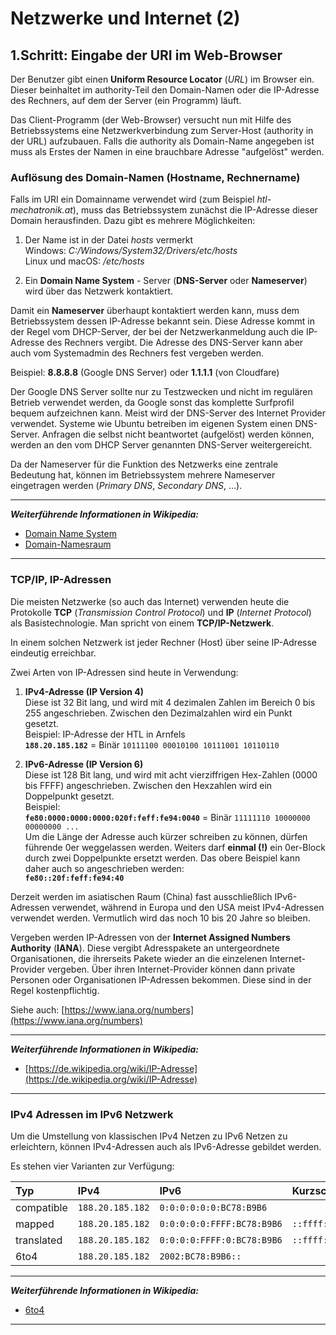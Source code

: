 # Netzwerke und Internet (2)

## 1.Schritt: Eingabe der URI im Web-Browser

Der Benutzer gibt einen **Uniform Resource Locator** (*URL*) im Browser ein. Dieser beinhaltet im authority-Teil den Domain-Namen oder die IP-Adresse des Rechners, auf dem der Server (ein Programm) läuft.

Das Client-Programm (der Web-Browser) versucht nun mit Hilfe des Betriebssystems eine Netzwerkverbindung zum Server-Host (authority in der URL) aufzubauen. Falls die authority als Domain-Name angegeben ist muss als Erstes der Namen in eine brauchbare Adresse "aufgelöst" werden.

### Auflösung des Domain-Namen (Hostname, Rechnername)

Falls im URI ein Domainname verwendet wird (zum Beispiel *htl-mechatronik.at*), muss das Betriebssystem zunächst die IP-Adresse dieser Domain herausfinden. Dazu gibt es mehrere Möglichkeiten:

1) Der Name ist in der Datei *hosts* vermerkt  
Windows: *C:/Windows/System32/Drivers/etc/hosts*  
Linux und macOS: */etc/hosts*  

2) Ein **Domain Name System** - Server (**DNS-Server** oder **Nameserver**) wird über das Netzwerk kontaktiert.

Damit ein **Nameserver** überhaupt kontaktiert werden kann, muss dem Betriebssystem dessen IP-Adresse bekannt sein. Diese Adresse kommt in der Regel vom DHCP-Server, der bei der Netzwerkanmeldung auch die IP-Adresse des Rechners vergibt. Die Adresse des DNS-Server kann aber auch vom Systemadmin des Rechners fest vergeben werden.

Beispiel: **8.8.8.8** (Google DNS Server) oder **1.1.1.1** (von Cloudfare)

Der Google DNS Server sollte nur zu Testzwecken und nicht im regulären Betrieb verwendet werden, da Google sonst das komplette Surfprofil bequem aufzeichnen kann. Meist wird der DNS-Server des Internet Provider verwendet. Systeme wie Ubuntu betreiben im eigenen System einen DNS-Server. Anfragen die selbst nicht beantwortet (aufgelöst) werden können, werden an den vom DHCP Server genannten DNS-Server weitergereicht.

Da der Nameserver für die Funktion des Netzwerks eine zentrale Bedeutung hat, können im Betriebssystem mehrere Nameserver eingetragen werden (*Primary DNS*, *Secondary DNS*, ...).

---------------------------
***Weiterführende Informationen in Wikipedia:***  
* [Domain Name System](https://de.wikipedia.org/wiki/Domain_Name_System)
* [Domain-Namesraum](https://de.wikipedia.org/wiki/Domain_Name_System#Domain-Namensraum)
---------------------------

### TCP/IP, IP-Adressen

Die meisten Netzwerke (so auch das Internet) verwenden heute die Protokolle **TCP** (*Transmission Control Protocol*) und **IP** (*Internet Protocol*) als Basistechnologie. Man spricht von einem **TCP/IP-Netzwerk**.

In einem solchen Netzwerk ist jeder Rechner (Host) über seine IP-Adresse eindeutig erreichbar.

Zwei Arten von IP-Adressen sind heute in Verwendung:

1) **IPv4-Adresse (IP Version 4)**  
Diese ist 32 Bit lang, und wird mit 4 dezimalen Zahlen im Bereich 0 bis 255 angeschrieben. Zwischen den Dezimalzahlen wird ein Punkt gesetzt.  
Beispiel: IP-Adresse der HTL in Arnfels  
**`188.20.185.182`** = Binär `10111100 00010100 10111001 10110110`

2) **IPv6-Adresse (IP Version 6)**  
Diese ist 128 Bit lang, und wird mit acht vierziffrigen Hex-Zahlen (0000 bis FFFF) angeschrieben. Zwischen den Hexzahlen wird ein Doppelpunkt gesetzt.  
Beispiel:  
**`fe80:0000:0000:0000:020f:feff:fe94:0040`** = Binär `11111110 10000000 00000000 ... `  
Um die Länge der Adresse auch kürzer schreiben zu können, dürfen führende 0er weggelassen werden. Weiters darf **einmal (!)** ein 0er-Block durch zwei Doppelpunkte ersetzt werden. Das obere Beispiel kann daher auch so angeschrieben werden:  
**`fe80::20f:feff:fe94:40`**

Derzeit werden im asiatischen Raum (China) fast ausschließlich IPv6-Adressen verwendet, während in Europa und den USA meist IPv4-Adressen verwendet werden. Vermutlich wird das noch 10 bis 20 Jahre so bleiben.

Vergeben werden IP-Adressen von der **Internet Assigned Numbers Authority** (**IANA**). Diese vergibt Adresspakete an untergeordnete Organisationen, die ihrerseits Pakete wieder an die einzelenen Internet-Provider vergeben. Über ihren Internet-Provider können dann private Personen oder Organisationen IP-Adressen bekommen. Diese sind in der Regel kostenpflichtig.

Siehe auch: [https://www.iana.org/numbers](https://www.iana.org/numbers)

---------------------------
***Weiterführende Informationen in Wikipedia:***  
* [https://de.wikipedia.org/wiki/IP-Adresse](https://de.wikipedia.org/wiki/IP-Adresse)
---------------------------

### IPv4 Adressen im IPv6 Netzwerk

Um die Umstellung von klassischen IPv4 Netzen zu IPv6 Netzen zu erleichtern, können IPv4-Adressen auch als IPv6-Adresse gebildet werden.

Es stehen vier Varianten zur Verfügung:

 Typ | IPv4 | IPv6 | Kurzschreibweise
  :-- | :-- | :-- | :--
 compatible  | `188.20.185.182` | `0:0:0:0:0:0:BC78:B9B6`
 mapped | `188.20.185.182` | `0:0:0:0:0:FFFF:BC78:B9B6` | `::ffff:188.20.185.182`
 translated | `188.20.185.182` | `0:0:0:0:FFFF:0:BC78:B9B6` | `::ffff:0:188.20.185.182`
 6to4 | `188.20.185.182` | `2002:BC78:B9B6::` 

---------------------------
***Weiterführende Informationen in Wikipedia:***
* [6to4](https://en.wikipedia.org/wiki/6to4)
---------------------------


